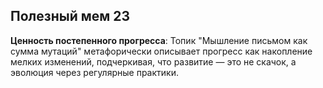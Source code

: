## Полезный мем 23

**Ценность постепенного прогресса**: Топик "Мышление письмом как сумма мутаций" метафорически описывает прогресс как накопление мелких изменений, подчеркивая, что развитие — это не скачок, а эволюция через регулярные практики.